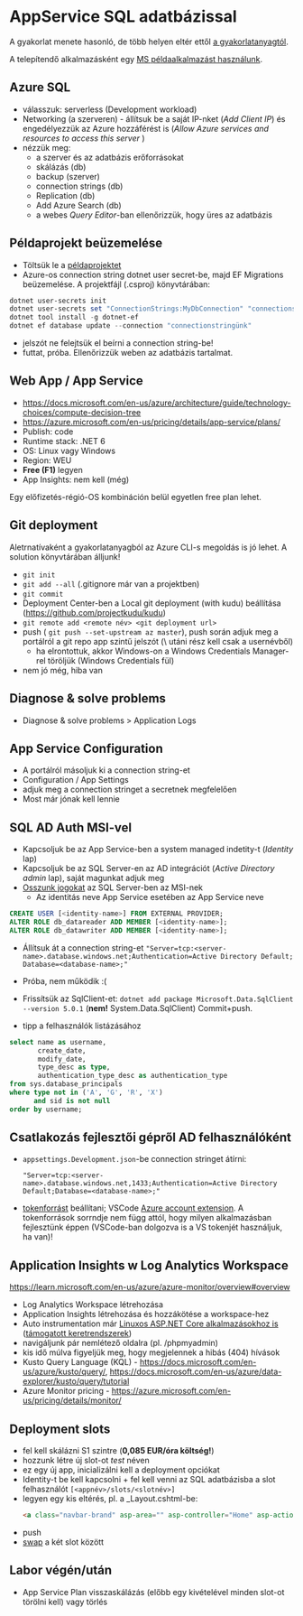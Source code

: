 # AppService SQL adatbázissal

A gyakorlat menete hasonló, de több helyen eltér ettől [a gyakorlatanyagtól](https://github.com/BMEVIAUBB04/gyakorlat-azure).

A telepítendő alkalmazásként egy [MS példaalkalmazást használunk](https://github.com/Azure-Samples/msdocs-app-service-sqldb-dotnetcore/tree/3655d08a7503ce5ff3951a74e420afc639a8b7a8).

## Azure SQL

  - válasszuk: serverless (Development workload)
  - Networking (a szerveren) - állítsuk be a saját IP-nket (_Add Client IP_) és engedélyezzük az Azure hozzáférést is (_Allow Azure services and resources to access this server_
)
  - nézzük meg:
    - a szerver és az adatbázis erőforrásokat
    - skálázás (db)
    - backup (szerver)
    - connection strings (db)
    - Replication (db)
    - Add Azure Search (db)
    - a webes *Query Editor*-ban ellenőrizzük, hogy üres az adatbázis
    
## Példaprojekt beüzemelése

  - Töltsük le a [példaprojektet]([https://github.com/Azure-Samples/msdocs-app-service-sqldb-dotnetcore](https://github.com/Azure-Samples/msdocs-app-service-sqldb-dotnetcore/archive/3655d08a7503ce5ff3951a74e420afc639a8b7a8.zip))
  - Azure-os connection string dotnet user secret-be, majd EF Migrations beüzemelése. A projektfájl (.csproj) könyvtárában:
  ```powershell
  dotnet user-secrets init
  dotnet user-secrets set "ConnectionStrings:MyDbConnection" "connectionstringünk"
  dotnet tool install -g dotnet-ef
  dotnet ef database update --connection "connectionstringünk"
  ```
  - jelszót ne felejtsük el beírni a connection string-be!
  - futtat, próba. Ellenőrizzük weben az adatbázis tartalmat.


## Web App / App Service

  - https://docs.microsoft.com/en-us/azure/architecture/guide/technology-choices/compute-decision-tree
  - https://azure.microsoft.com/en-us/pricing/details/app-service/plans/
  - Publish: code
  - Runtime stack: .NET 6
  - OS: Linux vagy Windows
  - Region: WEU
  - **Free (F1)** legyen
  - App Insights: nem kell (még)

Egy előfizetés-régió-OS kombináción belül egyetlen free plan lehet.
  
 ## Git deployment

 Aletrnatívaként a gyakorlatanyagból az Azure CLI-s megoldás is jó lehet.
 A solution könyvtárában álljunk!
  - `git init`
  - `git add --all` (.gitignore már van a projektben)
  - `git commit`
  - Deployment Center-ben a Local git deployment (with kudu) beállítása (https://github.com/projectkudu/kudu)
  - `git remote add <remote név> <git deployment url>`
  - push ( `git push --set-upstream az master`), push során adjuk meg a portálról a git repo app szintű jelszót (\ utáni rész kell csak a usernévből)
    - ha elrontottuk, akkor Windows-on a Windows Credentials Manager-rel töröljük (Windows Credentials fül)
 - nem jó még, hiba van
 
 ## Diagnose & solve problems
 
 - Diagnose & solve problems > Application Logs
 
 ## App Service Configuration
 
 - A portálról másoljuk ki a connection string-et
 - Configuration / App Settings
 - adjuk meg a connection stringet a secretnek megfelelően
 - Most már jónak kell lennie
 
 ## SQL AD Auth MSI-vel
 
 - Kapcsoljuk be az App Service-ben a system managed indetity-t (*Identity* lap)
 - Kapcsoljuk be az SQL Server-en az AD integrációt (*Active Directory admin* lap), saját magunkat adjuk meg
 - [Osszunk jogokat](https://docs.microsoft.com/en-us/azure/app-service/app-service-web-tutorial-connect-msi#grant-permissions-to-managed-identity) az SQL Server-ben az MSI-nek
    - Az identitás neve App Service esetében az App Service neve
 
```sql
CREATE USER [<identity-name>] FROM EXTERNAL PROVIDER;
ALTER ROLE db_datareader ADD MEMBER [<identity-name>];
ALTER ROLE db_datawriter ADD MEMBER [<identity-name>];
```
 - Állítsuk át a connection string-et `"Server=tcp:<server-name>.database.windows.net;Authentication=Active Directory Default; Database=<database-name>;"`
 - Próba, nem működik :(
 - Frissítsük az SqlClient-et: `dotnet add package Microsoft.Data.SqlClient --version 5.0.1` (**nem!** System.Data.SqlClient) Commit+push.

 - tipp a felhasználók listázásához
 
```sql
select name as username,
       create_date,
       modify_date,
       type_desc as type,
       authentication_type_desc as authentication_type
from sys.database_principals
where type not in ('A', 'G', 'R', 'X')
      and sid is not null
order by username;
```
  
 ## Csatlakozás fejlesztői gépről AD felhasználóként
 
 - `appsettings.Development.json`-be connection stringet átírni: 
    ```
    "Server=tcp:<server-name>.database.windows.net,1433;Authentication=Active Directory Default;Database=<database-name>;"
    ```
 - [tokenforrást](https://docs.microsoft.com/en-us/dotnet/api/azure.identity.defaultazurecredential?view=azure-dotnet) beállítani; VSCode [Azure account extension](https://marketplace.visualstudio.com/items?itemName=ms-vscode.azure-account). A tokenforrások sorrndje nem függ attól, hogy milyen alkalmazásban fejlesztünk éppen (VSCode-ban dolgozva is a VS tokenjét használjuk, ha van)!
   
 ## Application Insights w Log Analytics Workspace
 
 https://learn.microsoft.com/en-us/azure/azure-monitor/overview#overview
 
 - Log Analytics Workspace létrehozása
 - Application Insights létrehozása és hozzákötése a workspace-hez
 - Auto instrumentation már [Linuxos ASP.NET Core alkalmazásokhoz is](https://learn.microsoft.com/en-us/azure/azure-monitor/app/azure-web-apps-net-core?tabs=Linux%2Cwindows#enable-client-side-monitoring) ([támogatott keretrendszerek](https://learn.microsoft.com/en-us/azure/azure-monitor/app/codeless-overview#supported-environments-languages-and-resource-providers))
 - navigáljunk pár nemlétező oldalra (pl. /phpmyadmin)
 - kis idő múlva figyeljük meg, hogy megjelennek a hibás (404) hívások
 - Kusto Query Language (KQL) - https://docs.microsoft.com/en-us/azure/kusto/query/, https://docs.microsoft.com/en-us/azure/data-explorer/kusto/query/tutorial
 - Azure Monitor pricing - https://azure.microsoft.com/en-us/pricing/details/monitor/
 
 ## Deployment slots
 
 - fel kell skálázni S1 szintre (**0,085 EUR/óra költség!**)
 - hozzunk létre új slot-ot *test* néven
 - ez egy új app, inicializálni kell a deployment opciókat
 - Identity-t be kell kapcsolni + fel kell venni az SQL adatbázisba a slot felhasználót `[<appnév>/slots/<slotnév>]`
 - legyen egy kis eltérés, pl. a \_Layout.cshtml-be:
   ```html
   <a class="navbar-brand" asp-area="" asp-controller="Home" asp-action="Index">@(Environment.GetEnvironmentVariable("WEBSITE_HOSTNAME") ?? "My TodoList App")</a>
   ```
 - push
 - [swap](https://learn.microsoft.com/en-us/azure/app-service/deploy-staging-slots#what-happens-during-a-swap) a két slot között
    
## Labor végén/után

- App Service Plan visszaskálázás (előbb egy kivételével minden slot-ot törölni kell) vagy törlés
  
